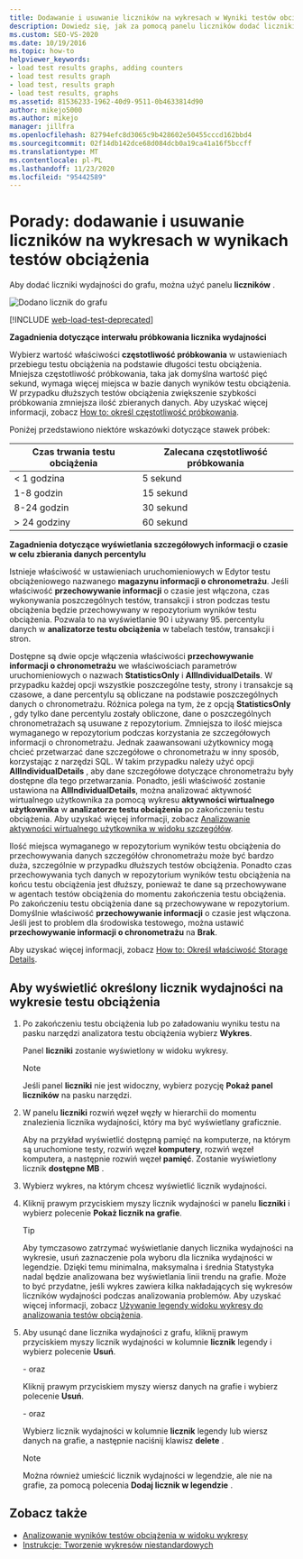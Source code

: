 ```yaml
---
title: Dodawanie i usuwanie liczników na wykresach w Wyniki testów obciążenia
description: Dowiedz się, jak za pomocą panelu liczników dodać liczniki wydajności do wykresu i informacje o właściwości częstotliwość próbkowania.
ms.custom: SEO-VS-2020
ms.date: 10/19/2016
ms.topic: how-to
helpviewer_keywords:
- load test results graphs, adding counters
- load test results graph
- load test, results graph
- load test results, graphs
ms.assetid: 81536233-1962-40d9-9511-0b4633814d90
author: mikejo5000
ms.author: mikejo
manager: jillfra
ms.openlocfilehash: 82794efc8d3065c9b428602e50455cccd162bbd4
ms.sourcegitcommit: 02f14db142dce68d084dcb0a19ca41a16f5bccff
ms.translationtype: MT
ms.contentlocale: pl-PL
ms.lasthandoff: 11/23/2020
ms.locfileid: "95442589"
---
```

# <a name="how-to-add-and-delete-counters-on-graphs-in-load-test-results"></a>Porady: dodawanie i usuwanie liczników na wykresach w wynikach testów obciążenia

Aby dodać liczniki wydajności do grafu, można użyć panelu **liczników** .

![Dodano licznik do grafu](../test/media/ltest_selectcounter.png)

[!INCLUDE [web-load-test-deprecated](includes/web-load-test-deprecated.md)]

**Zagadnienia dotyczące interwału próbkowania licznika wydajności**

Wybierz wartość właściwości **częstotliwość próbkowania** w ustawieniach przebiegu testu obciążenia na podstawie długości testu obciążenia. Mniejsza częstotliwość próbkowania, taka jak domyślna wartość pięć sekund, wymaga więcej miejsca w bazie danych wyników testu obciążenia. W przypadku dłuższych testów obciążenia zwiększenie szybkości próbkowania zmniejsza ilość zbieranych danych. Aby uzyskać więcej informacji, zobacz [How to: określ częstotliwość próbkowania](../test/how-to-specify-the-sample-rate-for-a-load-test.md).

Poniżej przedstawiono niektóre wskazówki dotyczące stawek próbek:

|Czas trwania testu obciążenia|Zalecana częstotliwość próbkowania|
|-|-----------------------------|
|\< 1 godzina|5 sekund|
|1-8 godzin|15 sekund|
|8-24 godzin|30 sekund|
|> 24 godziny|60 sekund|

**Zagadnienia dotyczące wyświetlania szczegółowych informacji o czasie w celu zbierania danych percentylu**

Istnieje właściwość w ustawieniach uruchomieniowych w Edytor testu obciążeniowego nazwanego **magazynu informacji o chronometrażu**. Jeśli właściwość **przechowywanie informacji** o czasie jest włączona, czas wykonywania poszczególnych testów, transakcji i stron podczas testu obciążenia będzie przechowywany w repozytorium wyników testu obciążenia. Pozwala to na wyświetlanie 90 i używany 95. percentylu danych w **analizatorze testu obciążenia** w tabelach testów, transakcji i stron.

Dostępne są dwie opcje włączenia właściwości **przechowywanie informacji o chronometrażu** we właściwościach parametrów uruchomieniowych o nazwach **StatisticsOnly** i **AllIndividualDetails**. W przypadku każdej opcji wszystkie poszczególne testy, strony i transakcje są czasowe, a dane percentylu są obliczane na podstawie poszczególnych danych o chronometrażu. Różnica polega na tym, że z opcją **StatisticsOnly** , gdy tylko dane percentylu zostały obliczone, dane o poszczególnych chronometrażach są usuwane z repozytorium. Zmniejsza to ilość miejsca wymaganego w repozytorium podczas korzystania ze szczegółowych informacji o chronometrażu. Jednak zaawansowani użytkownicy mogą chcieć przetwarzać dane szczegółowe o chronometrażu w inny sposób, korzystając z narzędzi SQL. W takim przypadku należy użyć opcji **AllIndividualDetails** , aby dane szczegółowe dotyczące chronometrażu były dostępne dla tego przetwarzania. Ponadto, jeśli właściwość zostanie ustawiona na **AllIndividualDetails**, można analizować aktywność wirtualnego użytkownika za pomocą wykresu **aktywności wirtualnego użytkownika** w **analizatorze testu obciążenia** po zakończeniu testu obciążenia. Aby uzyskać więcej informacji, zobacz [Analizowanie aktywności wirtualnego użytkownika w widoku szczegółów](../test/analyze-load-test-virtual-user-activity-in-the-details-view.md).

Ilość miejsca wymaganego w repozytorium wyników testu obciążenia do przechowywania danych szczegółów chronometrażu może być bardzo duża, szczególnie w przypadku dłuższych testów obciążenia. Ponadto czas przechowywania tych danych w repozytorium wyników testu obciążenia na końcu testu obciążenia jest dłuższy, ponieważ te dane są przechowywane w agentach testów obciążenia do momentu zakończenia testu obciążenia. Po zakończeniu testu obciążenia dane są przechowywane w repozytorium. Domyślnie właściwość **przechowywanie informacji** o czasie jest włączona. Jeśli jest to problem dla środowiska testowego, można ustawić **przechowywanie informacji o chronometrażu** na **Brak**.

Aby uzyskać więcej informacji, zobacz [How to: Określ właściwość Storage Details](../test/how-to-specify-the-timing-details-storage-property-for-a-load-test.md).

## <a name="to-display-a-particular-performance-counter-on-a-load-test-graph"></a>Aby wyświetlić określony licznik wydajności na wykresie testu obciążenia

1. Po zakończeniu testu obciążenia lub po załadowaniu wyniku testu na pasku narzędzi analizatora testu obciążenia wybierz **Wykres**.

     Panel **liczniki** zostanie wyświetlony w widoku wykresy.

    > [!NOTE]
    > Jeśli panel **liczniki** nie jest widoczny, wybierz pozycję **Pokaż panel liczników** na pasku narzędzi.

2. W panelu **liczniki** rozwiń węzeł węzły w hierarchii do momentu znalezienia licznika wydajności, który ma być wyświetlany graficznie.

     Aby na przykład wyświetlić dostępną pamięć na komputerze, na którym są uruchomione testy, rozwiń węzeł **komputery**, rozwiń węzeł komputera, a następnie rozwiń węzeł **pamięć**. Zostanie wyświetlony licznik **dostępne MB** .

3. Wybierz wykres, na którym chcesz wyświetlić licznik wydajności.

4. Kliknij prawym przyciskiem myszy licznik wydajności w panelu **liczniki** i wybierz polecenie **Pokaż licznik na grafie**.

    > [!TIP]
    > Aby tymczasowo zatrzymać wyświetlanie danych licznika wydajności na wykresie, usuń zaznaczenie pola wyboru dla licznika wydajności w legendzie. Dzięki temu minimalna, maksymalna i średnia Statystyka nadal będzie analizowana bez wyświetlania linii trendu na grafie. Może to być przydatne, jeśli wykres zawiera kilka nakładających się wykresów liczników wydajności podczas analizowania problemów. Aby uzyskać więcej informacji, zobacz [Używanie legendy widoku wykresy do analizowania testów obciążenia](../test/use-the-graphs-view-legend-to-analyze-load-tests.md).

5. Aby usunąć dane licznika wydajności z grafu, kliknij prawym przyciskiem myszy licznik wydajności w kolumnie **licznik** legendy i wybierz polecenie **Usuń**.

     \- oraz

     Kliknij prawym przyciskiem myszy wiersz danych na grafie i wybierz polecenie **Usuń**.

     \- oraz

     Wybierz licznik wydajności w kolumnie **licznik** legendy lub wiersz danych na grafie, a następnie naciśnij klawisz **delete** .

    > [!NOTE]
    > Można również umieścić licznik wydajności w legendzie, ale nie na grafie, za pomocą polecenia **Dodaj licznik w legendzie** .

## <a name="see-also"></a>Zobacz także

- [Analizowanie wyników testów obciążenia w widoku wykresy](../test/analyze-load-test-results-in-the-graphs-view.md)
- [Instrukcje: Tworzenie wykresów niestandardowych](../test/how-to-create-custom-graphs-in-load-test-results.md)
